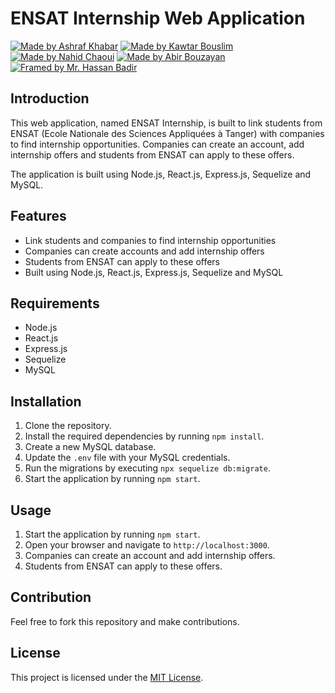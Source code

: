 ENSAT Internship Web Application
================================

[![Made by Ashraf Khabar](https://img.shields.io/badge/Made%20by-Ashraf%20Khabar-blue)](https://github.com/AshrafKhabar) [![Made by Kawtar Bouslim](https://img.shields.io/badge/Made%20by-Kawtar%20Bouslim-blue)](https://github.com/KawtarBouslim) [![Made by Nahid Chaoui](https://img.shields.io/badge/Made%20by-Nahid%20Chaoui-blue)](https://github.com/NahidChaoui) [![Made by Abir Bouzayan](https://img.shields.io/badge/Made%20by-Abir%20Bouzayan-blue)](https://github.com/AbirBouzayan) [![Framed by Mr. Hassan Badir](https://img.shields.io/badge/Framed%20by-Mr.%20Hassan%20Badir-blue)](https://github.com/HassanBadir)

Introduction
------------

This web application, named ENSAT Internship, is built to link students from ENSAT (Ecole Nationale des Sciences Appliquées à Tanger) with companies to find internship opportunities. Companies can create an account, add internship offers and students from ENSAT can apply to these offers.

The application is built using Node.js, React.js, Express.js, Sequelize and MySQL.

Features
--------

-   Link students and companies to find internship opportunities
-   Companies can create accounts and add internship offers
-   Students from ENSAT can apply to these offers
-   Built using Node.js, React.js, Express.js, Sequelize and MySQL

Requirements
------------

-   Node.js
-   React.js
-   Express.js
-   Sequelize
-   MySQL

Installation
------------

1.  Clone the repository.
2.  Install the required dependencies by running `npm install`.
3.  Create a new MySQL database.
4.  Update the `.env` file with your MySQL credentials.
5.  Run the migrations by executing `npx sequelize db:migrate`.
6.  Start the application by running `npm start`.

Usage
-----

1.  Start the application by running `npm start`.
2.  Open your browser and navigate to `http://localhost:3000`.
3.  Companies can create an account and add internship offers.
4.  Students from ENSAT can apply to these offers.

Contribution
------------

Feel free to fork this repository and make contributions.

License
-------

This project is licensed under the [MIT License](https://opensource.org/licenses/MIT).

